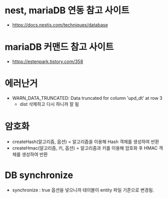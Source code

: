 # nest, mariaDB 연동 참고 사이트 
- https://docs.nestjs.com/techniques/database

# mariaDB 커맨드 참고 사이트
- https://estenpark.tistory.com/358

# 에러난거
- WARN_DATA_TRUNCATED: Data truncated for column 'upd_dt' at row 3
    - dist 삭제하고 다시 하니까 잘 됨

# 암호화
- createHash(알고리즘, 옵션) = 알고리즘을 이용해 Hash 객체를 생성하여 반환
- createHmac(알고리즘, 키, 옵션) = 알고리즘과 키를 이용해 암호화 후 HMAC 객체를 생성하여 반환

# DB synchronize
- synchronize : true 옵션을 넣으니까 테이블이 entity 파일 기준으로 변경됨.